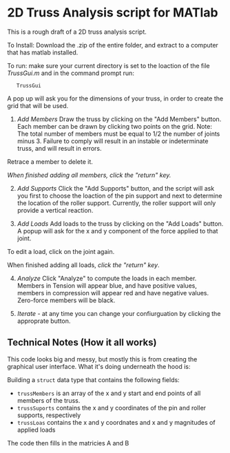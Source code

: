 2D Truss Analysis script for MATlab
===================================

This is a rough draft of a 2D truss analysis script.  

To Install: Download the .zip of the entire folder, and extract to a computer that has matlab installed.

To run: make sure your current directory is set to the loaction of the file _TrussGui.m_ and in the command prompt run:

       TrussGui

A pop up will ask you for the dimensions of your truss, in order to create the grid that will be used.

1) _Add Members_
	Draw the truss by clicking on the "Add Members" button.  Each member can be drawn by clicking two points on the grid.  Note: The total number of members must be equal to 1/2 the number of joints minus 3. Failure to comply will result in an instable or indeterminate truss, and will result in errors.

Retrace a member to delete it.

_When finished adding all members, click the "return" key._

2) _Add Supports_
	Click the "Add Supports" button, and the script will ask you first to choose the loaction of the pin support and next to determine the location of the roller support.  Currently, the roller support will only provide a vertical reaction.

3) _Add Loads_
	Add loads to the truss by clicking on the "Add Loads" button.  A popup will ask for the x and y component of the force applied to that joint.  

To edit a load, click on the joint again.

When finished adding all loads, _click the "return" key_.

4) _Analyze_
	Click "Analyze" to compute the loads in each member. Members in Tension will appear blue, and have positive values, members in compression will appear red and have negative values. Zero-force members will be black. 

5) _Iterate_ - at any time you can change your confiurguation by clicking the approprate button.

## Technical Notes (How it all works)

This code looks big and messy, but mostly this is from creating the graphical user interface. What it's doing underneath the hood is:

Building a `struct` data type that contains the following fields:

  * `trussMembers` is an array of the x and y start and end points of all members of the truss.
  * `trussSuports` contains the x and y coordinates of the pin and roller supports, respectively
  * `trussLoas` contains the x and y coordnates and x and y magnitudes of applied loads

  The code then fills in the matricies A and B